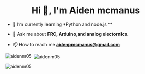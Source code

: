 <h1 align="center">Hi 👋, I'm Aiden mcmanus</h1>


- 🌱 I’m currently learning *Python and node.js **

- 💬 Ask me about **FRC, Arduino,and analog electornics.**

- 📫 How to reach me **aidenpmcmanus@gmail.com**


<p><img align="left" src="https://github-readme-stats.vercel.app/api/top-langs?username=aidenm05&show_icons=true&locale=en&layout=compact" alt="aidenm05" /></p>

<p>&nbsp;<img align="center" src="https://github-readme-stats.vercel.app/api?username=aidenm05&show_icons=true&locale=en" alt="aidenm05" /></p>

<p><img align="center" src="https://github-readme-streak-stats.herokuapp.com/?user=aidenm05&" alt="aidenm05" /></p>

